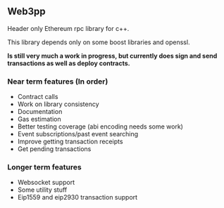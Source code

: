 ## Web3pp

Header only Ethereum rpc library for c++.

This library depends only on some boost libraries and openssl.

**Is still very much a work in progress, but currently does sign and send transactions as well as deploy contracts.**

### Near term features (In order)

* Contract calls
* Work on library consistency
* Documentation
* Gas estimation
* Better testing coverage (abi encoding needs some work)
* Event subscriptions/past event searching
* Improve getting transaction receipts
* Get pending transactions

### Longer term features

* Websocket support
* Some utility stuff
* Eip1559 and eip2930 transaction support
